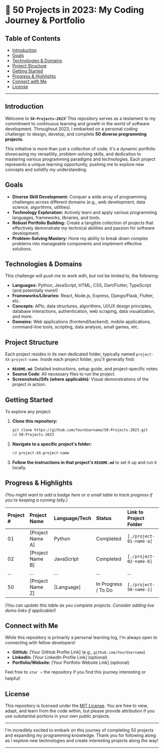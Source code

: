 

# 🚀 50 Projects in 2023: My Coding Journey & Portfolio

## Table of Contents

  * [Introduction](https://www.google.com/search?q=%23introduction)
  * [Goals](https://www.google.com/search?q=%23goals)
  * [Technologies & Domains](https://www.google.com/search?q=%23technologies--domains)
  * [Project Structure](https://www.google.com/search?q=%23project-structure)
  * [Getting Started](https://www.google.com/search?q=%23getting-started)
  * [Progress & Highlights](https://www.google.com/search?q=%23progress--highlights)
  * [Connect with Me](https://www.google.com/search?q=%23connect-with-me)
  * [License](https://www.google.com/search?q=%23license)

-----

## Introduction

Welcome to **`50-Projects-2023`**\! This repository serves as a testament to my commitment to continuous learning and growth in the world of software development. Throughout 2023, I embarked on a personal coding challenge: to design, develop, and complete **50 diverse programming projects**.

This initiative is more than just a collection of code; it's a dynamic portfolio showcasing my versatility, problem-solving skills, and dedication to mastering various programming paradigms and technologies. Each project represents a unique learning opportunity, pushing me to explore new concepts and solidify my understanding.

## Goals

  * **Diverse Skill Development:** Conquer a wide array of programming challenges across different domains (e.g., web development, data science, algorithms, utilities).
  * **Technology Exploration:** Actively learn and apply various programming languages, frameworks, libraries, and tools.
  * **Robust Portfolio Building:** Create a tangible collection of projects that effectively demonstrate my technical abilities and passion for software development.
  * **Problem-Solving Mastery:** Hone my ability to break down complex problems into manageable components and implement effective solutions.

## Technologies & Domains

This challenge will push me to work with, but not be limited to, the following:

  * **Languages:** Python, JavaScript, HTML, CSS, Dart/Flutter, TypeScript (and potentially more\!)
  * **Frameworks/Libraries:** React, Node.js, Express, Django/Flask, Flutter, etc.
  * **Concepts:** APIs, data structures, algorithms, UI/UX design principles, database interactions, authentication, web scraping, data visualization, and more.
  * **Domains:** Web applications (frontend/backend), mobile applications, command-line tools, scripting, data analysis, small games, etc.

## Project Structure

Each project resides in its own dedicated folder, typically named `project-XX-project-name`. Inside each project folder, you'll generally find:

  * **`README.md`**: Detailed instructions, setup guide, and project-specific notes.
  * **Source Code**: All necessary files to run the project.
  * **Screenshots/Gifs (where applicable)**: Visual demonstrations of the project in action.

## Getting Started

To explore any project:

1.  **Clone this repository:**
    ```bash
    git clone https://github.com/YourUsername/50-Projects-2023.git
    cd 50-Projects-2023
    ```
2.  **Navigate to a specific project's folder:**
    ```bash
    cd project-XX-project-name
    ```
3.  **Follow the instructions in that project's `README.md`** to set it up and run it locally.

## Progress & Highlights

*(You might want to add a badge here or a small table to track progress if you're keeping a running tally.)*

| Project \# | Project Name      | Language/Tech | Status    | Link to Project Folder |
| :-------- | :---------------- | :------------ | :-------- | :--------------------- |
| 01        | [Project Name A]  | Python        | Completed | `[./project-01-name-a]` |
| 02        | [Project Name B]  | JavaScript    | Completed | `[./project-02-name-b]` |
| ...       | ...               | ...           | ...       | ...                    |
| 50        | [Project Name Z]  | [Language]    | In Progress / To Do | `[./project-50-name-z]` |

*(You can update this table as you complete projects. Consider adding live demo links if applicable\!)*

## Connect with Me

While this repository is primarily a personal learning log, I'm always open to connecting with fellow developers\!

  * **GitHub:** [Your GitHub Profile Link] (e.g., `github.com/YourUsername`)
  * **LinkedIn:** [Your LinkedIn Profile Link] (optional)
  * **Portfolio/Website:** [Your Portfolio Website Link] (optional)

Feel free to `star ⭐` the repository if you find this journey interesting or helpful\!

## License

This repository is licensed under the [MIT License](https://www.google.com/search?q=LICENSE). You are free to view, adapt, and learn from the code within, but please provide attribution if you use substantial portions in your own public projects.

-----

I'm incredibly excited to embark on this journey of completing 50 projects and expanding my programming knowledge. Thank you for following along as I explore new technologies and create interesting projects along the way\!

-----

